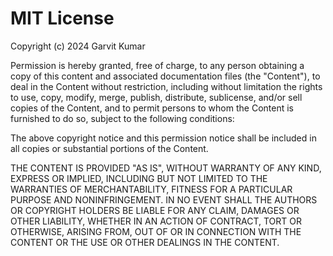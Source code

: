 # MIT License

Copyright (c) 2024 Garvit Kumar

Permission is hereby granted, free of charge, to any person obtaining a copy
of this content and associated documentation files (the "Content"), to deal
in the Content without restriction, including without limitation the rights
to use, copy, modify, merge, publish, distribute, sublicense, and/or sell
copies of the Content, and to permit persons to whom the Content is furnished
to do so, subject to the following conditions:

The above copyright notice and this permission notice shall be included in all
copies or substantial portions of the Content.

THE CONTENT IS PROVIDED "AS IS", WITHOUT WARRANTY OF ANY KIND, EXPRESS OR
IMPLIED, INCLUDING BUT NOT LIMITED TO THE WARRANTIES OF MERCHANTABILITY,
FITNESS FOR A PARTICULAR PURPOSE AND NONINFRINGEMENT. IN NO EVENT SHALL THE
AUTHORS OR COPYRIGHT HOLDERS BE LIABLE FOR ANY CLAIM, DAMAGES OR OTHER
LIABILITY, WHETHER IN AN ACTION OF CONTRACT, TORT OR OTHERWISE, ARISING FROM,
OUT OF OR IN CONNECTION WITH THE CONTENT OR THE USE OR OTHER DEALINGS IN THE
CONTENT.
